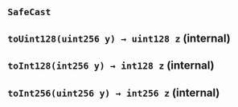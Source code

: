 ## `SafeCast`

## `toUint128(uint256 y) → uint128 z` (internal)

## `toInt128(int256 y) → int128 z` (internal)

## `toInt256(uint256 y) → int256 z` (internal)
